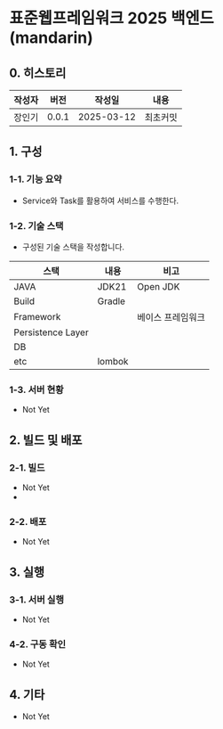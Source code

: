 # 표준웹프레임워크 2025 백엔드(mandarin)

## 0. 히스토리

| 작성자 | 버전  | 작성일        | 내용           |
|-----|-----|------------|--------------|
| 장인기 | 0.0.1 | 2025-03-12 | 최초커밋         |


## 1. 구성

### 1-1. 기능 요약
- Service와 Task를 활용하여 서비스를 수행한다.

### 1-2. 기술 스택
- 구성된 기술 스택을 작성합니다.

| 스택                | 내용                            | 비고        |
|-------------------|-------------------------------|-----------|
| JAVA              | JDK21                         | Open JDK  |
| Build             | Gradle                        |           |
| Framework         |              | 베이스 프레임워크 |
| Persistence Layer |                  |           |
| DB                |        |           |
| etc               | lombok         |           |

### 1-3. 서버 현황
- Not Yet

## 2. 빌드 및 배포

### 2-1. 빌드
- Not Yet
- 
### 2-2. 배포
- Not Yet

## 3. 실행

### 3-1. 서버 실행
- Not Yet

### 4-2. 구동 확인
- Not Yet

## 4. 기타
- Not Yet
